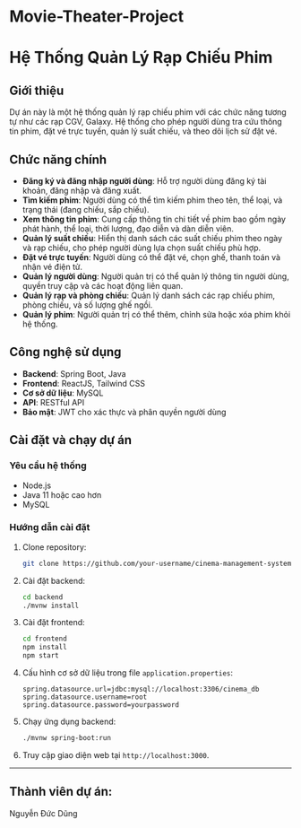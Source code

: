 # Movie-Theater-Project
# Hệ Thống Quản Lý Rạp Chiếu Phim

## Giới thiệu

Dự án này là một hệ thống quản lý rạp chiếu phim với các chức năng tương tự như các rạp CGV, Galaxy. Hệ thống cho phép người dùng tra cứu thông tin phim, đặt vé trực tuyến, quản lý suất chiếu, và theo dõi lịch sử đặt vé.

## Chức năng chính

- **Đăng ký và đăng nhập người dùng**: Hỗ trợ người dùng đăng ký tài khoản, đăng nhập và đăng xuất.
- **Tìm kiếm phim**: Người dùng có thể tìm kiếm phim theo tên, thể loại, và trạng thái (đang chiếu, sắp chiếu).
- **Xem thông tin phim**: Cung cấp thông tin chi tiết về phim bao gồm ngày phát hành, thể loại, thời lượng, đạo diễn và dàn diễn viên.
- **Quản lý suất chiếu**: Hiển thị danh sách các suất chiếu phim theo ngày và rạp chiếu, cho phép người dùng lựa chọn suất chiếu phù hợp.
- **Đặt vé trực tuyến**: Người dùng có thể đặt vé, chọn ghế, thanh toán và nhận vé điện tử.
- **Quản lý người dùng**: Người quản trị có thể quản lý thông tin người dùng, quyền truy cập và các hoạt động liên quan.
- **Quản lý rạp và phòng chiếu**: Quản lý danh sách các rạp chiếu phim, phòng chiếu, và số lượng ghế ngồi.
- **Quản lý phim**: Người quản trị có thể thêm, chỉnh sửa hoặc xóa phim khỏi hệ thống.

## Công nghệ sử dụng

- **Backend**: Spring Boot, Java
- **Frontend**: ReactJS, Tailwind CSS
- **Cơ sở dữ liệu**: MySQL
- **API**: RESTful API
- **Bảo mật**: JWT cho xác thực và phân quyền người dùng

## Cài đặt và chạy dự án

### Yêu cầu hệ thống

- Node.js
- Java 11 hoặc cao hơn
- MySQL

### Hướng dẫn cài đặt

1. Clone repository:

   ```bash
   git clone https://github.com/your-username/cinema-management-system.git
   ```

2. Cài đặt backend:

   ```bash
   cd backend
   ./mvnw install
   ```

3. Cài đặt frontend:

   ```bash
   cd frontend
   npm install
   npm start
   ```

4. Cấu hình cơ sở dữ liệu trong file `application.properties`:

   ```properties
   spring.datasource.url=jdbc:mysql://localhost:3306/cinema_db
   spring.datasource.username=root
   spring.datasource.password=yourpassword
   ```

5. Chạy ứng dụng backend:

   ```bash
   ./mvnw spring-boot:run
   ```

6. Truy cập giao diện web tại `http://localhost:3000`.

---

## Thành viên dự án:
Nguyễn Đức Dũng